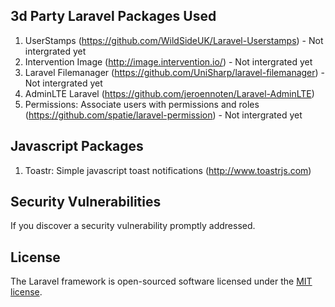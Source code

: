 ## 3d Party Laravel Packages Used
 
1. UserStamps (https://github.com/WildSideUK/Laravel-Userstamps) - Not intergrated yet
2. Intervention Image (http://image.intervention.io/) - Not intergrated yet
3. Laravel Filemanager (https://github.com/UniSharp/laravel-filemanager) - Not intergrated yet
4. AdminLTE Laravel (https://github.com/jeroennoten/Laravel-AdminLTE)
5. Permissions: Associate users with permissions and roles (https://github.com/spatie/laravel-permission) - Not intergrated yet

## Javascript Packages

1. Toastr: Simple javascript toast notifications (http://www.toastrjs.com)


## Security Vulnerabilities

If you discover a security vulnerability promptly addressed.

## License

The Laravel framework is open-sourced software licensed under the [MIT license](https://opensource.org/licenses/MIT).
